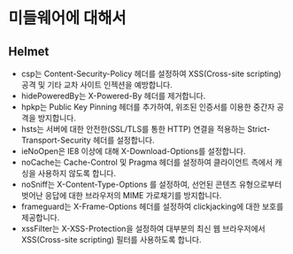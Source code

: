 # 미들웨어에 대해서

## Helmet

- csp는 Content-Security-Policy 헤더를 설정하여 XSS(Cross-site scripting) 공격 및 기타 교차 사이트 인젝션을 예방합니다.
- hidePoweredBy는 X-Powered-By 헤더를 제거합니다.
- hpkp는 Public Key Pinning 헤더를 추가하여, 위조된 인증서를 이용한 중간자 공격을 방지합니다.
- hsts는 서버에 대한 안전한(SSL/TLS를 통한 HTTP) 연결을 적용하는 Strict-Transport-Security 헤더를 설정합니다.
- ieNoOpen은 IE8 이상에 대해 X-Download-Options를 설정합니다.
- noCache는 Cache-Control 및 Pragma 헤더를 설정하여 클라이언트 측에서 캐싱을 사용하지 않도록 합니다.
- noSniff는 X-Content-Type-Options 를 설정하여, 선언된 콘텐츠 유형으로부터 벗어난 응답에 대한 브라우저의 MIME 가로채기를 방지합니다.
- frameguard는 X-Frame-Options 헤더를 설정하여 clickjacking에 대한 보호를 제공합니다.
- xssFilter는 X-XSS-Protection을 설정하여 대부분의 최신 웹 브라우저에서 XSS(Cross-site scripting) 필터를 사용하도록 합니다.